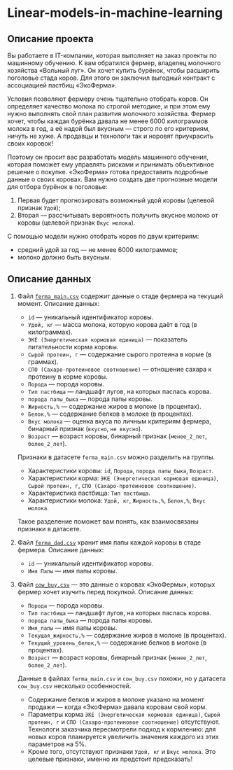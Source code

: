 # Linear-models-in-machine-learning

## Описание проекта

Вы работаете в IT-компании, которая выполняет на заказ проекты по машинному обучению. К вам обратился фермер, владелец молочного хозяйства «Вольный луг». Он хочет купить бурёнок, чтобы расширить поголовье стада коров. Для этого он заключил выгодный контракт с ассоциацией пастбищ «ЭкоФерма».

Условия позволяют фермеру очень тщательно отобрать коров. Он определяет качество молока по строгой методике, и при этом ему нужно выполнять свой план развития молочного хозяйства. Фермер хочет, чтобы каждая бурёнка давала не менее 6000 килограммов молока в год, а её надой был вкусным — строго по его критериям, ничуть не хуже. А продавцы и технологи так и норовят приукрасить своих коровок!

Поэтому он просит вас разработать модель машинного обучения, которая поможет ему управлять рисками и принимать объективное решение о покупке. «ЭкоФерма» готова предоставить подробные данные о своих коровах. Вам нужно создать две прогнозные модели для отбора бурёнок в поголовье:

1. Первая будет прогнозировать возможный удой коровы (целевой признак `Удой`);
2. Вторая — рассчитывать вероятность получить вкусное молоко от коровы (целевой признак `Вкус молока`).

С помощью модели нужно отобрать коров по двум критериям:

- средний удой за год — не менее 6000 килограммов;
- молоко должно быть вкусным.

## Описание данных

1. Файл [`ferma_main.csv`](https://code.s3.yandex.net/datasets/ferma_main.csv) содержит данные о стаде фермера на текущий момент. Описание данных:
    
    - `id` — уникальный идентификатор коровы.
    - `Удой, кг` — масса молока, которую корова даёт в год (в килограммах).
    - `ЭКЕ (Энергетическая кормовая единица)` — показатель питательности корма коровы.
    - `Сырой протеин, г` — содержание сырого протеина в корме (в граммах).
    - `СПО (Сахаро-протеиновое соотношение)` — отношение сахара к протеину в корме коровы.
    - `Порода` — порода коровы.
    - `Тип пастбища` — ландшафт лугов, на которых паслась корова.
    - `порода папы_быка` — порода папы коровы.
    - `Жирность,%` — содержание жиров в молоке (в процентах).
    - `Белок,%` — содержание белков в молоке (в процентах).
    - `Вкус молока` — оценка вкуса по личным критериям фермера, бинарный признак (`вкусно`, `не вкусно`).
    - `Возраст` — возраст коровы, бинарный признак (`менее_2_лет`, `более_2_лет`).
    
    Признаки в датасете `ferma_main.csv` можно разделить на группы.
    
    - Характеристики коровы: `id`, `Порода`, `порода папы_быка`, `Возраст`.
    - Характеристики корма: `ЭКЕ (Энергетическая кормовая единица)`, `Сырой протеин, г`, `СПО (Сахаро-протеиновое соотношение)`.
    - Характеристика пастбища: `Тип пастбища`.
    - Характеристики молока: `Удой, кг`, `Жирность,%`, `Белок,%`, `Вкус молока`.
    
    Такое разделение поможет вам понять, как взаимосвязаны признаки в датасете.
    
2. Файл [`ferma_dad.csv`](https://code.s3.yandex.net/datasets/ferma_dad.csv) хранит имя папы каждой коровы в стаде фермера. Описание данных:
    
    - `id` — уникальный идентификатор коровы.
    - `Имя Папы` — имя папы коровы.
    
3. Файл [`cow_buy.csv`](https://code.s3.yandex.net/datasets/cow_buy.csv) — это данные о коровах «ЭкоФермы», которых фермер хочет изучить перед покупкой. Описание данных:
    
    - `Порода` — порода коровы.
    - `Тип пастбища` — ландшафт лугов, на которых паслась корова.
    - `порода папы_быка` — порода папы коровы.
    - `Имя_папы` — имя папы коровы.
    - `Текущая_жирность,%` — содержание жиров в молоке (в процентах).
    - `Текущий_уровень_белок,%` — содержание белков в молоке (в процентах).
    - `Возраст` — возраст коровы, бинарный признак (`менее_2_лет`, `более_2_лет`).
    
    Данные в файлах `ferma_main.csv` и `cow_buy.csv` похожи, но у датасета `cow_buy.csv` несколько особенностей.
    
    - Содержание белков и жиров в молоке указано на момент продажи — когда «ЭкоФерма» давала коровам свой корм.
    - Параметры корма `ЭКЕ (Энергетическая кормовая единица)`, `Сырой протеин, г` и `СПО (Сахаро-протеиновое соотношение)` отсутствуют. Технологи заказчика пересмотрели подход к кормлению: для новых коров планируется увеличить значения каждого из этих параметров на 5%.
    - Кроме того, отсутствуют признаки `Удой, кг` и `Вкус молока`. Это целевые признаки, именно их предстоит предсказать!
